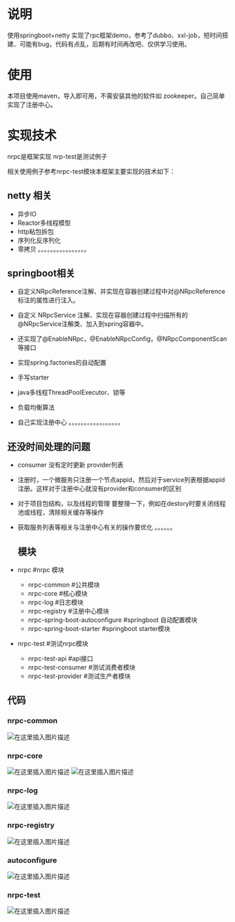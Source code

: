 
# 说明

使用springboot+netty 实现了rpc框架demo，参考了dubbo、xxl-job，短时间搭建、可能有bug，代码有点乱，后期有时间再改吧、仅供学习使用。

# 使用

本项目使用maven，导入即可用，不需安装其他的软件如 zookeeper。自己简单实现了注册中心。

# 实现技术

nrpc是框架实现
nrp-test是测试例子

相关使用例子参考nrpc-test模块本框架主要实现的技术如下：


## netty 相关

  - 异步IO
 - Reactor多线程模型
 - http粘包拆包
 - 序列化反序列化
 - 零拷贝
  。。。。。。。。。。。。。。。。


## springboot相关

 - 自定义NRpcReference注解、并实现在容器创建过程中对@NRpcReference标注的属性进行注入。

 - 自定义 NRpcService 注解、实现在容器创建过程中扫描所有的@NRpcService注解类、加入到spring容器中。

-  还实现了@EnableNRpc，@EnableNRpcConfig，@NRpcComponentScan等接口

 - 实现spring.factories的自动配置

 - 手写starter

 - java多线程ThreadPoolExecutor、锁等

 - 负载均衡算法

 - 自己实现注册中心
  。。。。。。。。。。。。。。。。。


## 还没时间处理的问题

- consumer 没有定时更新 provider列表
- 注册时，一个微服务只注册一个节点appid，然后对于service列表根据appid注册。这样对于注册中心就没有provider和consumer的区别
- 对于项目包结构，以及线程的管理 要整理一下，例如在destory时要关闭线程池或线程，清除相关缓存等操作
- 获取服务列表等相关与注册中心有关的操作要优化
。。。。。。


  
  ## 模块

  
- nrpc   #nrpc 模块
  * nrpc-common  #公共模块
  * nrpc-core    #核心模块
  * nrpc-log     #日志模块
  * nrpc-registry    #注册中心模块
  * nrpc-spring-boot-autoconfigure   #springboot 自动配置模块
  * nrpc-spring-boot-starter     #springboot starter模块
- nrpc-test             #测试nrpc模块
  * nrpc-test-api    #api接口
  * nrpc-test-consumer  #测试消费者模块
  * nrpc-test-provider    #测试生产者模块
            
## 代码
### nrpc-common
![在这里插入图片描述](https://img-blog.csdnimg.cn/20201027160824209.png?x-oss-process=image/watermark,type_ZmFuZ3poZW5naGVpdGk,shadow_10,text_aHR0cHM6Ly9ibG9nLmNzZG4ubmV0L3UwMTMzNzgzMDY=,size_16,color_FFFFFF,t_70#pic_center)
### nrpc-core
![在这里插入图片描述](https://img-blog.csdnimg.cn/20201027160834994.png?x-oss-process=image/watermark,type_ZmFuZ3poZW5naGVpdGk,shadow_10,text_aHR0cHM6Ly9ibG9nLmNzZG4ubmV0L3UwMTMzNzgzMDY=,size_16,color_FFFFFF,t_70#pic_center)
![在这里插入图片描述](https://img-blog.csdnimg.cn/20201027160842439.png?x-oss-process=image/watermark,type_ZmFuZ3poZW5naGVpdGk,shadow_10,text_aHR0cHM6Ly9ibG9nLmNzZG4ubmV0L3UwMTMzNzgzMDY=,size_16,color_FFFFFF,t_70#pic_center)
### nrpc-log
![在这里插入图片描述](https://img-blog.csdnimg.cn/20201027160851569.png?x-oss-process=image/watermark,type_ZmFuZ3poZW5naGVpdGk,shadow_10,text_aHR0cHM6Ly9ibG9nLmNzZG4ubmV0L3UwMTMzNzgzMDY=,size_16,color_FFFFFF,t_70#pic_center)
### nrpc-registry
![在这里插入图片描述](https://img-blog.csdnimg.cn/20201027160858414.png?x-oss-process=image/watermark,type_ZmFuZ3poZW5naGVpdGk,shadow_10,text_aHR0cHM6Ly9ibG9nLmNzZG4ubmV0L3UwMTMzNzgzMDY=,size_16,color_FFFFFF,t_70#pic_center)
### autoconfigure
![在这里插入图片描述](https://img-blog.csdnimg.cn/20201027160908225.png?x-oss-process=image/watermark,type_ZmFuZ3poZW5naGVpdGk,shadow_10,text_aHR0cHM6Ly9ibG9nLmNzZG4ubmV0L3UwMTMzNzgzMDY=,size_16,color_FFFFFF,t_70#pic_center)
### nrpc-test
![在这里插入图片描述](https://img-blog.csdnimg.cn/20201027160914893.png?x-oss-process=image/watermark,type_ZmFuZ3poZW5naGVpdGk,shadow_10,text_aHR0cHM6Ly9ibG9nLmNzZG4ubmV0L3UwMTMzNzgzMDY=,size_16,color_FFFFFF,t_70#pic_center)
